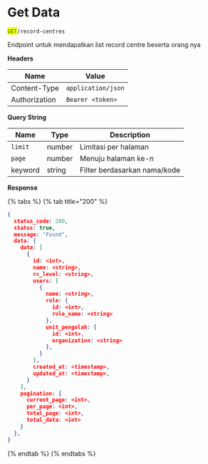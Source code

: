 # Get Data

<mark style="color:green;">`GET`</mark>`/record-centres`

Endpoint untuk mendapatkan list record centre beserta orang nya

**Headers**

| Name          | Value              |
| ------------- | ------------------ |
| Content-Type  | `application/json` |
| Authorization | `Bearer <token>`   |

**Query String**

| Name    | Type   | Description                  |
| ------- | ------ | ---------------------------- |
| `limit` | number | Limitasi per halaman         |
| `page`  | number | Menuju halaman ke-n          |
| keyword | string | Filter berdasarkan nama/kode |

**Response**

{% tabs %}
{% tab title="200" %}
```json
{
  status_code: 200,
  status: true,
  message: "Found",
  data: {
    data: [
      {
        id: <int>,
        name: <string>,
        rc_level: <string>,
        users: [
          {
            name: <string>,
            role: {
              id: <int>,
              role_name: <string>
            },
            unit_pengolah: {
              id: <int>,
              organization: <string>
            },
          }
        ],
        created_at: <timestamp>,
        updated_at: <timestamp>,
      }
    ],
    pagination: {
      current_page: <int>,
      per_page: <int>,
      total_page: <int>,
      total_data: <int>
    }
  },
}
```
{% endtab %}
{% endtabs %}
